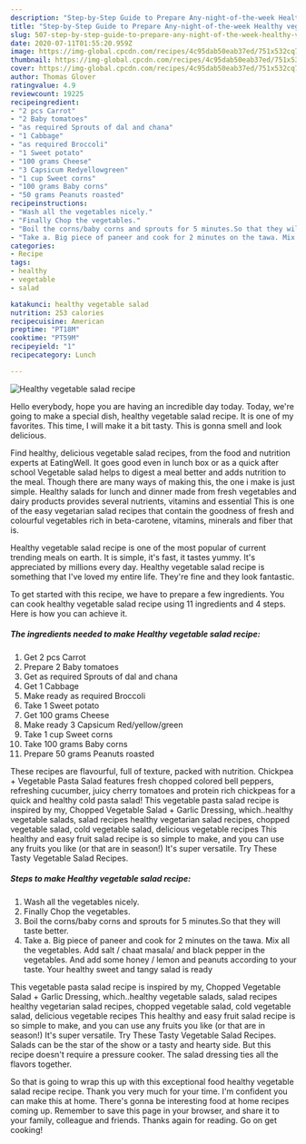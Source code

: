 ```yaml
---
description: "Step-by-Step Guide to Prepare Any-night-of-the-week Healthy vegetable salad recipe"
title: "Step-by-Step Guide to Prepare Any-night-of-the-week Healthy vegetable salad recipe"
slug: 507-step-by-step-guide-to-prepare-any-night-of-the-week-healthy-vegetable-salad-recipe
date: 2020-07-11T01:55:20.959Z
image: https://img-global.cpcdn.com/recipes/4c95dab50eab37ed/751x532cq70/healthy-vegetable-salad-recipe-recipe-main-photo.jpg
thumbnail: https://img-global.cpcdn.com/recipes/4c95dab50eab37ed/751x532cq70/healthy-vegetable-salad-recipe-recipe-main-photo.jpg
cover: https://img-global.cpcdn.com/recipes/4c95dab50eab37ed/751x532cq70/healthy-vegetable-salad-recipe-recipe-main-photo.jpg
author: Thomas Glover
ratingvalue: 4.9
reviewcount: 19225
recipeingredient:
- "2 pcs Carrot"
- "2 Baby tomatoes"
- "as required Sprouts of dal and chana"
- "1 Cabbage"
- "as required Broccoli"
- "1 Sweet potato"
- "100 grams Cheese"
- "3 Capsicum Redyellowgreen"
- "1 cup Sweet corns"
- "100 grams Baby corns"
- "50 grams Peanuts roasted"
recipeinstructions:
- "Wash all the vegetables nicely."
- "Finally Chop the vegetables."
- "Boil the corns/baby corns and sprouts for 5 minutes.So that they will taste better."
- "Take a. Big piece of paneer and cook for 2 minutes on the tawa. Mix all the vegetables. Add salt / chaat masala/ and black pepper in the vegetables. And add some honey / lemon and peanuts according to your taste. Your healthy sweet and tangy salad is ready"
categories:
- Recipe
tags:
- healthy
- vegetable
- salad

katakunci: healthy vegetable salad 
nutrition: 253 calories
recipecuisine: American
preptime: "PT18M"
cooktime: "PT59M"
recipeyield: "1"
recipecategory: Lunch

---
```



![Healthy vegetable salad recipe](https://img-global.cpcdn.com/recipes/4c95dab50eab37ed/751x532cq70/healthy-vegetable-salad-recipe-recipe-main-photo.jpg)

Hello everybody, hope you are having an incredible day today. Today, we're going to make a special dish, healthy vegetable salad recipe. It is one of my favorites. This time, I will make it a bit tasty. This is gonna smell and look delicious.

Find healthy, delicious vegetable salad recipes, from the food and nutrition experts at EatingWell. It goes good even in lunch box or as a quick after school Vegetable salad helps to digest a meal better and adds nutrition to the meal. Though there are many ways of making this, the one i make is just simple. Healthy salads for lunch and dinner made from fresh vegetables and dairy products provides several nutrients, vitamins and essential This is one of the easy vegetarian salad recipes that contain the goodness of fresh and colourful vegetables rich in beta-carotene, vitamins, minerals and fiber that is.

Healthy vegetable salad recipe is one of the most popular of current trending meals on earth. It is simple, it's fast, it tastes yummy. It's appreciated by millions every day. Healthy vegetable salad recipe is something that I've loved my entire life. They're fine and they look fantastic.


To get started with this recipe, we have to prepare a few ingredients. You can cook healthy vegetable salad recipe using 11 ingredients and 4 steps. Here is how you can achieve it.

<!--inarticleads1-->

##### The ingredients needed to make Healthy vegetable salad recipe:

1. Get 2 pcs Carrot
1. Prepare 2 Baby tomatoes
1. Get as required Sprouts of dal and chana
1. Get 1 Cabbage
1. Make ready as required Broccoli
1. Take 1 Sweet potato
1. Get 100 grams Cheese
1. Make ready 3 Capsicum Red/yellow/green
1. Take 1 cup Sweet corns
1. Take 100 grams Baby corns
1. Prepare 50 grams Peanuts roasted


These recipes are flavourful, full of texture, packed with nutrition. Chickpea + Vegetable Pasta Salad features fresh chopped colored bell peppers, refreshing cucumber, juicy cherry tomatoes and protein rich chickpeas for a quick and healthy cold pasta salad! This vegetable pasta salad recipe is inspired by my, Chopped Vegetable Salad + Garlic Dressing, which..healthy vegetable salads, salad recipes healthy vegetarian salad recipes, chopped vegetable salad, cold vegetable salad, delicious vegetable recipes This healthy and easy fruit salad recipe is so simple to make, and you can use any fruits you like (or that are in season!) It&#39;s super versatile. Try These Tasty Vegetable Salad Recipes. 

<!--inarticleads2-->

##### Steps to make Healthy vegetable salad recipe:

1. Wash all the vegetables nicely.
1. Finally Chop the vegetables.
1. Boil the corns/baby corns and sprouts for 5 minutes.So that they will taste better.
1. Take a. Big piece of paneer and cook for 2 minutes on the tawa. Mix all the vegetables. Add salt / chaat masala/ and black pepper in the vegetables. And add some honey / lemon and peanuts according to your taste. Your healthy sweet and tangy salad is ready


This vegetable pasta salad recipe is inspired by my, Chopped Vegetable Salad + Garlic Dressing, which..healthy vegetable salads, salad recipes healthy vegetarian salad recipes, chopped vegetable salad, cold vegetable salad, delicious vegetable recipes This healthy and easy fruit salad recipe is so simple to make, and you can use any fruits you like (or that are in season!) It&#39;s super versatile. Try These Tasty Vegetable Salad Recipes. Salads can be the star of the show or a tasty and hearty side. But this recipe doesn&#39;t require a pressure cooker. The salad dressing ties all the flavors together. 

So that is going to wrap this up with this exceptional food healthy vegetable salad recipe recipe. Thank you very much for your time. I'm confident you can make this at home. There's gonna be interesting food at home recipes coming up. Remember to save this page in your browser, and share it to your family, colleague and friends. Thanks again for reading. Go on get cooking!
